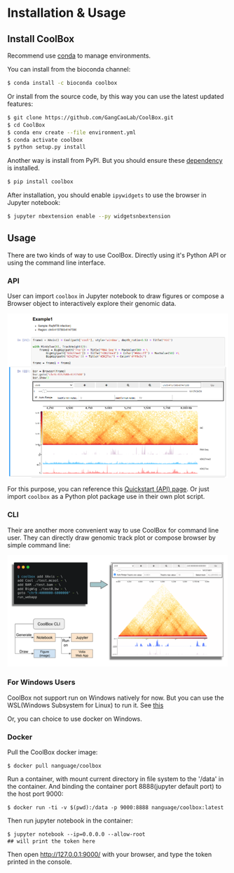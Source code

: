 # Installation & Usage

## Install CoolBox

Recommend use [conda](https://docs.conda.io/en/latest/miniconda.html) to manage environments.

You can install from the bioconda channel:

```bash
$ conda install -c bioconda coolbox
```

Or install from the source code,
by this way you can use the latest updated features:

```bash
$ git clone https://github.com/GangCaoLab/CoolBox.git
$ cd CoolBox
$ conda env create --file environment.yml
$ conda activate coolbox
$ python setup.py install
```

Another way is install from PyPI. But you should ensure these
[dependency](https://github.com/GangCaoLab/CoolBox/blob/master/environment.yml)
is installed.

```bash
$ pip install coolbox
```


After installation, you should
enable `ipywidgets` to use the browser in Jupyter notebook:

```bash
$ jupyter nbextension enable --py widgetsnbextension
``` 

## Usage

There are two kinds of way to use CoolBox. 
Directly using it's Python API or using the command line interface.

### API

User can import `coolbox` in Jupyter notebook to 
draw figures or compose a Browser object to
interactively explore their genomic data. 

![browser](../images/browser_compose_1.png)

For this purpose, you can reference this
[Quickstart (API) page](https://gangcaolab.github.io/CoolBox/quick_start_API.html).
Or just import `coolbox` as a
Python plot package use in their own plot
script.


### CLI

Their are another more convenient way
to use CoolBox for command line user.
They can directly draw genomic track plot or
compose browser by simple command line:

![fig_CLI](../images/fig_CLI.png)

### For Windows Users

CoolBox not support run on Windows natively for now.
But you can use the WSL(Windows Subsystem for Linux) to run it.
See [this](https://docs.microsoft.com/en-us/windows/wsl/install-win10)

Or, you can choice to use docker on Windows.

### Docker

Pull the CoolBox docker image:

```
$ docker pull nanguage/coolbox
```

Run a container, with mount current directory in file system to the '/data' in the container.
And binding the container port 8888(jupyter default port) to the host port 9000:

```
$ docker run -ti -v $(pwd):/data -p 9000:8888 nanguage/coolbox:latest
```

Then run jupyter notebook in the container:

```
$ jupyter notebook --ip=0.0.0.0 --allow-root
## will print the token here
```

Then open http://127.0.0.1:9000/ with your browser, and type the
token printed in the console.

